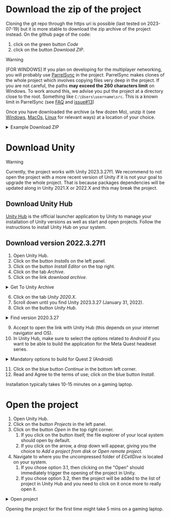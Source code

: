 # Download the zip of the project
Cloning the git repo through the https uri is possible (last tested on 2023-07-19) but it is more stable to download the zip archive of the project instead. On the github page of the code:
1. click on the green button *Code*
2. click on the button *Download ZIP*.

> [!WARNING]
> [FOR WINDOWS] If you plan on developing for the multiplayer networking, you will probably use [ParrelSync](https://github.com/VeriorPies/ParrelSync) in the project. ParrelSync makes clones of the whole project which involves copying files very deep in the project. If you are not careful, the paths **may exceed the 260 characters limit** on Windows. To work around this, we advise you put the project at a directory close to the root. Something like `C:\Users\username\src`. This is a known limit in ParrelSync (see [FAQ](https://github.com/VeriorPies/ParrelSync/wiki/Troubleshooting-&-FAQs#cant-clone-the-project--cant-open-the-cloned-project) and [issue#13](https://github.com/VeriorPies/ParrelSync/issues/13)) 

Once you have downloaded the archive (a few dozen Mo), unzip it (see [Windows](https://www.7-zip.org/), [MacOs](https://support.apple.com/en-gb/guide/mac-help/mchlp2528/mac), [Linux](https://askubuntu.com/questions/86849/how-to-unzip-a-zip-file-from-the-terminal) for relevant ways) at a location of your choice.

<details>
  <summary>Example Download ZIP</summary>

<img src="~/resources/images/installation/download_zip.gif" alt="download zip"/>

</details>

# Download Unity
> [!WARNING]
> Currently, the project works with Unity 2023.3.27f1. We recommend to not open the project with a more recent version of Unity if it is not your goal to upgrade the whole project. That is because packages dependencies will be updated along in Unity 2021.X or 2022.X and this may break the project.

## Download Unity Hub
[Unity Hub](https://unity.com/download) is the official launcher application by Unity to manage your installation of Unity versions as well as start and open projects. Follow the instructions to install Unity Hub on your system.

## Download version 2022.3.27f1
1. Open Unity Hub.
2. Click on the button *Installs* on the left panel.
3. Click on the button *Install Editor* on the top right.
4. Click on the tab *Archive*.
5. Click on the link *download archive*.

<details>
  <summary>Get To Unity Archive</summary>

<img src="~/resources/images/installation/get_to_unity_archive.gif" alt="get to unity archive"/>
</details>

6. Click on the tab *Unity 2020.X*.
7. Scroll down until you find Unity 2023.3.27 (January 31, 2022).
8. Click on the button *Unity Hub*.

<details>
  <summary>Find version 2020.3.27</summary>

<img src="~/resources/images/installation/find_2023_3_27.gif" alt="find 2023.3.27"/>
</details>

9. Accept to open the link with Unity Hub (this depends on your internet navigator and OS).
10. In Unity Hub, make sure to select the options related to *Android* if you want to be able to build the application for the Meta Quest headeset series.

<details>
  <summary>Mandatory options to build for Quest 2 (Android)</summary>

<img src="~/resources/images/installation/select_android_options.png" alt="select android options"/>
</details>


11. Click on the blue button *Continue* in the bottom left corner.
12. Read and Agree to the terms of use; click on the blue button *Install*.

Installation typically takes 10-15 minutes on a gaming laptop.

# Open the project
1. Open Unity Hub.
2. Click on the button *Projects* in the left panel.
3. Click on the button *Open* in the top right corner.
    1. If you click on the button itself, the file explorer of your local system should open by default.
    2. If you click on the arrow, a drop down will appear, giving you the choice to *Add a project from disk* or *Open remote project*.
4. Navigate to where you the uncompressed  folder of *ECellDive* is located on your system.
    1. If you chose option 3.1, then clicking on the "Open" should immediately trigger the opening of the project in Unity.
    2. If you chose option 3.2, then the project will be added to the list of project in Unity Hub and you need to click on it once more to really open it.

<details>
  <summary>Open project</summary>

<img src="~/resources/images/installation/open_project.gif" alt="open project"/>
</details>

Opening the project for the first time might take 5 mins on a gaming laptop.